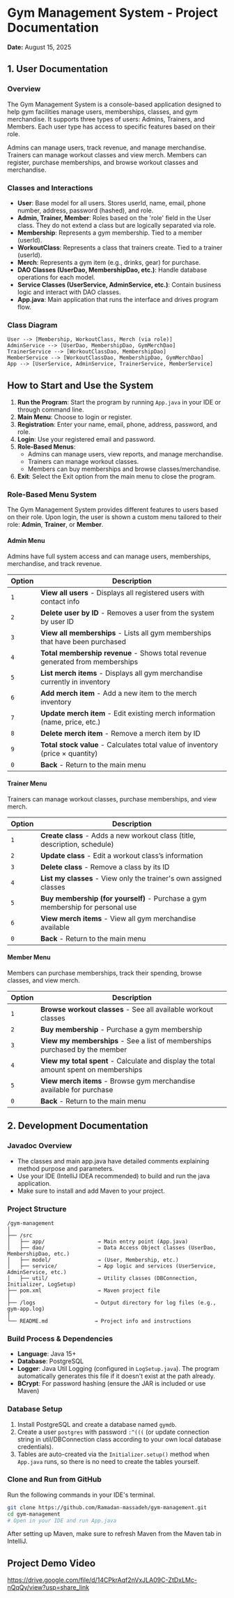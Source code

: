 # Gym Management System - Project Documentation

**Date:** August 15, 2025

## 1. User Documentation

### Overview

The Gym Management System is a console-based application designed to help gym facilities manage users, memberships, classes, and gym merchandise. It supports three types of users: Admins, Trainers, and Members. Each user type has access to specific features based on their role.

Admins can manage users, track revenue, and manage merchandise. Trainers can manage workout classes and view merch. Members can register, purchase memberships, and browse workout classes and merchandise.

### Classes and Interactions

- **User**: Base model for all users. Stores userId, name, email, phone number, address, password (hashed), and role.
- **Admin, Trainer, Member**: Roles based on the 'role' field in the User class. They do not extend a class but are logically separated via role.
- **Membership**: Represents a gym membership. Tied to a member (userId).
- **WorkoutClass**: Represents a class that trainers create. Tied to a trainer (userId).
- **Merch**: Represents a gym item (e.g., drinks, gear) for purchase.
- **DAO Classes (UserDao, MembershipDao, etc.)**: Handle database operations for each model.
- **Service Classes (UserService, AdminService, etc.)**: Contain business logic and interact with DAO classes.
- **App.java**: Main application that runs the interface and drives program flow.

### Class Diagram

```
User --> [Membership, WorkoutClass, Merch (via role)]
AdminService --> [UserDao, MembershipDao, GymMerchDao]
TrainerService --> [WorkoutClassDao, MembershipDao]
MemberService --> [WorkoutClassDao, MembershipDao, GymMerchDao]
App --> [UserService, AdminService, TrainerService, MemberService]
```

## How to Start and Use the System

1. **Run the Program**: Start the program by running `App.java` in your IDE or through command line.
2. **Main Menu**: Choose to login or register.
3. **Registration**: Enter your name, email, phone, address, password, and role.
4. **Login**: Use your registered email and password.
5. **Role-Based Menus**:
   - Admins can manage users, view reports, and manage merchandise.
   - Trainers can manage workout classes.
   - Members can buy memberships and browse classes/merchandise.
6. **Exit**: Select the Exit option from the main menu to close the program.

### Role-Based Menu System

The Gym Management System provides different features to users based on their role. Upon login, the user is shown a custom menu tailored to their role: **Admin**, **Trainer**, or **Member**.

#### Admin Menu

Admins have full system access and can manage users, memberships, merchandise, and track revenue.

| Option | Description                                                                    |
| ------ | ------------------------------------------------------------------------------ |
| `1`    | **View all users** - Displays all registered users with contact info           |
| `2`    | **Delete user by ID** - Removes a user from the system by user ID              |
| `3`    | **View all memberships** - Lists all gym memberships that have been purchased  |
| `4`    | **Total membership revenue** - Shows total revenue generated from memberships  |
| `5`    | **List merch items** - Displays all gym merchandise currently in inventory     |
| `6`    | **Add merch item** - Add a new item to the merch inventory                     |
| `7`    | **Update merch item** - Edit existing merch information (name, price, etc.)    |
| `8`    | **Delete merch item** - Remove a merch item by ID                              |
| `9`    | **Total stock value** - Calculates total value of inventory (price × quantity) |
| `0`    | **Back** - Return to the main menu                                             |

#### Trainer Menu

Trainers can manage workout classes, purchase memberships, and view merch.

| Option | Description                                                                    |
| ------ | ------------------------------------------------------------------------------ |
| `1`    | **Create class** - Adds a new workout class (title, description, schedule)     |
| `2`    | **Update class** - Edit a workout class’s information                          |
| `3`    | **Delete class** - Remove a class by its ID                                    |
| `4`    | **List my classes** - View only the trainer's own assigned classes             |
| `5`    | **Buy membership (for yourself)** - Purchase a gym membership for personal use |
| `6`    | **View merch items** - View all gym merchandise available                      |
| `0`    | **Back** - Return to the main menu                                             |

#### Member Menu

Members can purchase memberships, track their spending, browse classes, and view merch.

| Option | Description                                                                           |
| ------ | ------------------------------------------------------------------------------------- |
| `1`    | **Browse workout classes** - See all available workout classes                        |
| `2`    | **Buy membership** - Purchase a gym membership                                        |
| `3`    | **View my memberships** - See a list of memberships purchased by the member           |
| `4`    | **View my total spent** - Calculate and display the total amount spent on memberships |
| `5`    | **View merch items** - Browse gym merchandise available for purchase                  |
| `0`    | **Back** - Return to the main menu                                                    |

## 2. Development Documentation

### Javadoc Overview

- The classes and main app.java have detailed comments explaining method purpose and parameters.
- Use your IDE (IntelliJ IDEA recommended) to build and run the java application.
- Make sure to install and add Maven to your project.

### Project Structure

```
/gym-management
│
├── /src
│   ├── app/                 → Main entry point (App.java)
│   ├── dao/                 → Data Access Object classes (UserDao, MembershipDao, etc.)
│   ├── model/               → (User, Membership, etc.)
│   ├── service/             → App logic and services (UserService, AdminService, etc.)
│   ├── util/                → Utility classes (DBConnection, Initializer, LogSetup)
├── pom.xml                  → Maven project file
│
├── /logs                   → Output directory for log files (e.g., gym-app.log)
│
└── README.md               → Project info and instructions

```

### Build Process & Dependencies

- **Language**: Java 15+
- **Database**: PostgreSQL
- **Logger**: Java Util Logging (configured in `LogSetup.java`). The program automatically generates this file if it doesn't exist at the path already.
- **BCrypt**: For password hashing (ensure the JAR is included or use Maven)

### Database Setup

1. Install PostgreSQL and create a database named `gymdb`.
2. Create a user `postgres` with password `:^(((` (or update connection string in util/DBConnection class according to your own local database credentials).
3. Tables are auto-created via the `Initializer.setup()` method when `App.java` runs, so there is no need to create the tables yourself.

### Clone and Run from GitHub

Run the following commands in your IDE's terminal.

```bash
git clone https://github.com/Ramadan-massadeh/gym-management.git
cd gym-management
# Open in your IDE and run App.java
```

After setting up Maven, make sure to refresh Maven from the Maven tab in IntelliJ.

## Project Demo Video

https://drive.google.com/file/d/14CPkrAqf2nVxJLA09C-ZtDxLMc-nQqQy/view?usp=share_link
